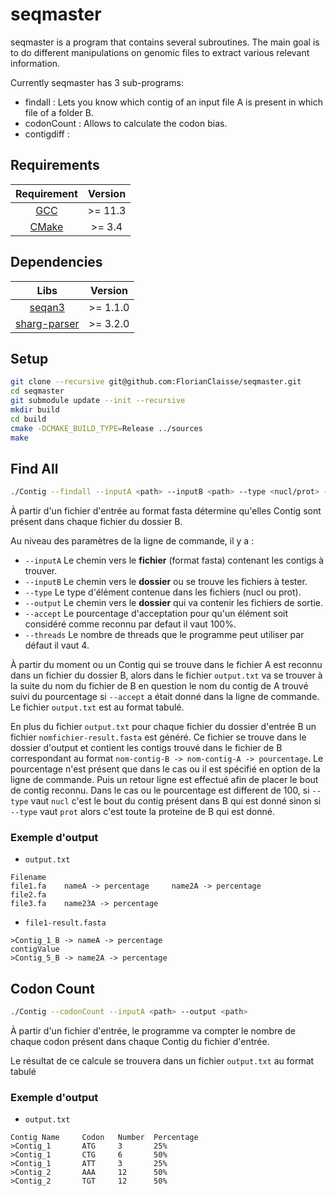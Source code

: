 # seqmaster

seqmaster is a program that contains several subroutines.
The main goal is to do different manipulations on genomic files to extract various relevant information.

Currently seqmaster has 3 sub-programs:
- findall : Lets you know which contig of an input file A is present in which file of a folder B.
- codonCount : Allows to calculate the codon bias.
- contigdiff :  


## Requirements

|         Requirement          | Version  |
|:----------------------------:|:--------:|
|  [GCC](https://gcc.gnu.org)  | >= 11.3  |
|  [CMake](https://cmake.org)  |  >= 3.4  |

## Dependencies

|                         Libs                          | Version  |
|:-----------------------------------------------------:|:--------:|
| [seqan3](https://github.com/seqan/seqan3/tree/master) | >= 1.1.0 |
| [sharg-parser](https://github.com/seqan/sharg-parser) | >= 3.2.0 |

## Setup

```bash
git clone --recursive git@github.com:FlorianClaisse/seqmaster.git
cd seqmaster
git submodule update --init --recursive
mkdir build
cd build
cmake -DCMAKE_BUILD_TYPE=Release ../sources
make
```

## Find All

```bash
./Contig --findall --inputA <path> --inputB <path> --type <nucl/prot> --output <path> [--accept <percentage>] [--threads <number>]
```

À partir d'un fichier d'entrée au format fasta détermine qu'elles Contig sont présent dans chaque fichier du dossier B.

Au niveau des paramètres de la ligne de commande, il y a :

- `--inputA` Le chemin vers le **fichier** (format fasta) contenant les contigs à trouver.
- `--inputB` Le chemin vers le **dossier** ou se trouve les fichiers à tester.
- `--type` Le type d'élément contenue dans les fichiers (nucl ou prot).
- `--output` Le chemin vers le **dossier** qui va contenir les fichiers de sortie.
- `--accept` Le pourcentage d'acceptation pour qu'un élément soit considéré comme reconnu par defaut il vaut 100%.
- `--threads` Le nombre de threads que le programme peut utiliser par défaut il vaut 4.

À partir du moment ou un Contig qui se trouve dans le fichier A est reconnu dans un fichier du dossier B,
alors dans le fichier `output.txt` va se trouver à la suite du nom du fichier de B en question le nom du contig
de A trouvé suivi du pourcentage si `--accept` a était donné dans la ligne de commande.
Le fichier `output.txt` est au format tabulé.

En plus du fichier `output.txt` pour chaque fichier du dossier d'entrée B un fichier `nomfichier-result.fasta`
est généré. Ce fichier se trouve dans le dossier d'output et contient les contigs trouvé dans le fichier de B
correspondant au format `nom-contig-B -> nom-contig-A -> pourcentage`. Le pourcentage n'est présent que dans le
cas ou il est spécifié en option de la ligne de commande. Puis un retour ligne est effectué afin de placer le bout
de contig reconnu. Dans le cas ou le pourcentage est different de 100, si `--type` vaut `nucl` c'est le bout du contig
présent dans B qui est donné sinon si `--type` vaut `prot` alors c'est toute la proteine de B qui est donné.

### Exemple d'output

- `output.txt`

```text
Filename
file1.fa    nameA -> percentage     name2A -> percentage
file2.fa
file3.fa    name23A -> percentage
```

- `file1-result.fasta`

```text
>Contig_1_B -> nameA -> percentage
contigValue
>Contig_5_B -> name2A -> percentage
```

## Codon Count

```bash
./Contig --codonCount --inputA <path> --output <path>
```

À partir d'un fichier d'entrée, le programme va compter le nombre de chaque codon présent dans chaque
Contig du fichier d'entrée.

Le résultat de ce calcule se trouvera dans un fichier `output.txt` au format tabulé

### Exemple d'output

- `output.txt`

```text
Contig Name     Codon   Number  Percentage
>Contig_1       ATG     3       25%
>Contig_1       CTG     6       50%
>Contig_1       ATT     3       25%
>Contig_2       AAA     12      50%
>Contig_2       TGT     12      50%
```
